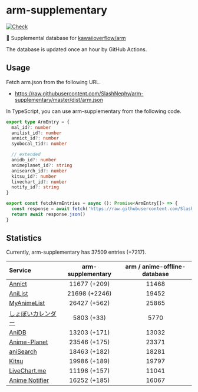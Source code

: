 # arm-supplementary

[![Check](https://github.com/SlashNephy/arm-supplementary/actions/workflows/check-node.yml/badge.svg)](https://github.com/SlashNephy/arm-supplementary/actions/workflows/check-node.yml)

💊 Supplemental database for [kawaiioverflow/arm](https://github.com/kawaiioverflow/arm)

The database is updated once an hour by GitHub Actions.

## Usage

Fetch arm.json from the following URL.

- https://raw.githubusercontent.com/SlashNephy/arm-supplementary/master/dist/arm.json

In TypeScript, you can use arm-supplementary from the following code.

```TypeScript
export type ArmEntry = {
  mal_id?: number
  anilist_id?: number
  annict_id?: number
  syobocal_tid?: number

  // extended
  anidb_id?: number
  animeplanet_id?: string
  anisearch_id?: number
  kitsu_id?: number
  livechart_id?: number
  notify_id?: string
}

export const fetchArmEntries = async (): Promise<ArmEntry[]> => {
  const response = await fetch('https://raw.githubusercontent.com/SlashNephy/arm-supplementary/master/dist/arm.json')
  return await response.json()
}
```

## Statistics

Currently, arm-supplementary has 37509 entries (+7217).

| Service                                     | arm-supplementary | arm / anime-offline-database |
| :------------------------------------------ | :---------------: | :--------------------------: |
| [Annict](https://annict.com)                |   11677 (+209)    |            11468             |
| [AniList](https://anilist.co)               |   21698 (+2246)   |            19452             |
| [MyAnimeList](https://myanimelist.net)      |   26427 (+562)    |            25865             |
| [しょぼいカレンダー](https://cal.syoboi.jp) |    5803 (+33)     |             5770             |
| [AniDB](https://anidb.net)                  |   13203 (+171)    |            13032             |
| [Anime-Planet](https://anime-planet.com)    |   23546 (+175)    |            23371             |
| [aniSearch](https://anisearch.com)          |   18463 (+182)    |            18281             |
| [Kitsu](https://kitsu.io)                   |   19986 (+189)    |            19797             |
| [LiveChart.me](https://livechart.me)        |   11198 (+157)    |            11041             |
| [Anime Notifier](https://notify.moe)        |   16252 (+185)    |            16067             |
